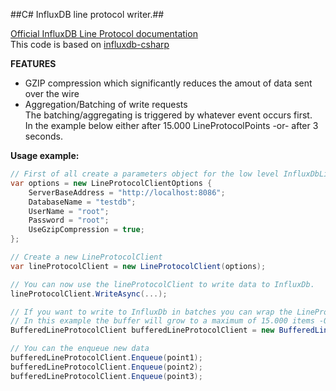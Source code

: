 ##C# InfluxDB line protocol writer.##

[Official InfluxDB Line Protocol documentation](https://docs.influxdata.com/influxdb/v1.0/write_protocols/line/)  
This code is based on [influxdb-csharp](https://github.com/influxdata/influxdb-csharp)  

**FEATURES**
- GZIP compression which significantly reduces the amout of data sent over the wire
- Aggregation/Batching of write requests  
  The batching/aggregating is triggered by whatever event occurs first.  
  In the example below either after 15.000 LineProtocolPoints -or- after 3 seconds.


**Usage example:**

```csharp
// First of all create a parameters object for the low level InfluxDbLineProtocolClient.
var options = new LineProtocolClientOptions {
    ServerBaseAddress = "http://localhost:8086";
    DatabaseName = "testdb";
    UserName = "root";
    Password = "root";
    UseGzipCompression = true;
};

// Create a new LineProtocolClient
var lineProtocolClient = new LineProtocolClient(options);

// You can now use the lineProtocolClient to write data to InfluxDb.
lineProtocolClient.WriteAsync(...);

// If you want to write to InfluxDb in batches you can wrap the LineProtocolClient in a BufferedLineProtocolClient. 
// In this example the buffer will grow to a maximum of 15.000 items -OR- gather items for a maximum time of 3 seconds - whichever threshold is reached first.
BufferedLineProtocolClient bufferedLineProtocolClient = new BufferedLineProtocolClient(lineProtocolClient, maximumMeasurementPoints: 15000, maximumElapsedTime: TimeSpan.FromSeconds(2);

// You can the enqueue new data
bufferedLineProtocolClient.Enqueue(point1);
bufferedLineProtocolClient.Enqueue(point2);
bufferedLineProtocolClient.Enqueue(point3);
```
